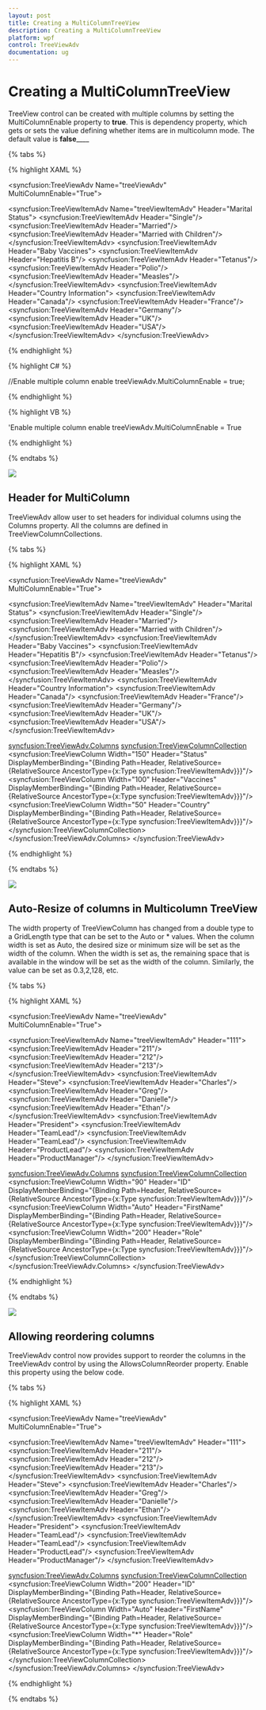 ```yaml
---
layout: post
title: Creating a MultiColumnTreeView
description: Creating a MultiColumnTreeView
platform: wpf
control: TreeViewAdv
documentation: ug
---
```

# Creating a MultiColumnTreeView

TreeView control can be created with multiple columns by setting the MultiColumnEnable property to __true__. This is dependency property, which gets or sets the value defining whether items are in multicolumn mode. The default value is __false______

{% tabs %}

{% highlight XAML %}

<!-- Adding TreeViewAdv with Enabling multiple column -->
<syncfusion:TreeViewAdv  Name="treeViewAdv" MultiColumnEnable="True">
<!-- Adding TreeViewItemAdv -->
<syncfusion:TreeViewItemAdv Name="treeViewItemAdv" Header="Marital Status">
<syncfusion:TreeViewItemAdv Header="Single"/>
<syncfusion:TreeViewItemAdv Header="Married"/>
<syncfusion:TreeViewItemAdv Header="Married with Children"/>
</syncfusion:TreeViewItemAdv>
<syncfusion:TreeViewItemAdv Header="Baby Vaccines">
<syncfusion:TreeViewItemAdv Header="Hepatitis B"/>
<syncfusion:TreeViewItemAdv Header="Tetanus"/>
<syncfusion:TreeViewItemAdv Header="Polio"/>
<syncfusion:TreeViewItemAdv Header="Measles"/>
</syncfusion:TreeViewItemAdv>
<syncfusion:TreeViewItemAdv Header="Country Information">
<syncfusion:TreeViewItemAdv Header="Canada"/>
<syncfusion:TreeViewItemAdv Header="France"/>
<syncfusion:TreeViewItemAdv Header="Germany"/>
<syncfusion:TreeViewItemAdv Header="UK"/>
<syncfusion:TreeViewItemAdv Header="USA"/>
</syncfusion:TreeViewItemAdv>
</syncfusion:TreeViewAdv>

{% endhighlight %}

{% highlight C# %}

//Enable multiple column enable
treeViewAdv.MultiColumnEnable = true;

{% endhighlight %}

{% highlight VB %}

'Enable multiple column enable
treeViewAdv.MultiColumnEnable = True

{% endhighlight %}

{% endtabs %}  

![](Creating_a_multicolumn_treeview_images/Creating_a_multicolumn_treeview_img1.jpeg)

## Header for MultiColumn

TreeViewAdv allow user to set headers for individual columns using the Columns property. All the columns are defined in TreeViewColumnCollections.

{% tabs %}

{% highlight XAML %}

<!-- Adding TreeViewAdv with Enabling multiple column -->
<syncfusion:TreeViewAdv Name="treeViewAdv" MultiColumnEnable="True">
<!-- Adding TreeViewItemAdv -->
<syncfusion:TreeViewItemAdv Name="treeViewItemAdv" Header="Marital Status">
<syncfusion:TreeViewItemAdv Header="Single"/>
<syncfusion:TreeViewItemAdv Header="Married"/>
<syncfusion:TreeViewItemAdv Header="Married with Children"/>
</syncfusion:TreeViewItemAdv>
<syncfusion:TreeViewItemAdv Header="Baby Vaccines">
<syncfusion:TreeViewItemAdv Header="Hepatitis B"/>
<syncfusion:TreeViewItemAdv Header="Tetanus"/>
<syncfusion:TreeViewItemAdv Header="Polio"/>
<syncfusion:TreeViewItemAdv Header="Measles"/>
</syncfusion:TreeViewItemAdv>
<syncfusion:TreeViewItemAdv Header="Country Information">
<syncfusion:TreeViewItemAdv Header="Canada"/>
<syncfusion:TreeViewItemAdv Header="France"/>
<syncfusion:TreeViewItemAdv Header="Germany"/>
<syncfusion:TreeViewItemAdv Header="UK"/>
<syncfusion:TreeViewItemAdv Header="USA"/>
</syncfusion:TreeViewItemAdv>
<!-- Adding header -->
<syncfusion:TreeViewAdv.Columns>
<syncfusion:TreeViewColumnCollection>
<syncfusion:TreeViewColumn Width="150" Header="Status"
DisplayMemberBinding="{Binding Path=Header, RelativeSource={RelativeSource AncestorType={x:Type syncfusion:TreeViewItemAdv}}}"/>
<syncfusion:TreeViewColumn Width="100" Header="Vaccines"
DisplayMemberBinding="{Binding Path=Header, RelativeSource={RelativeSource AncestorType={x:Type syncfusion:TreeViewItemAdv}}}"/>
<syncfusion:TreeViewColumn Width="50" Header="Country"
DisplayMemberBinding="{Binding Path=Header, RelativeSource={RelativeSource AncestorType={x:Type syncfusion:TreeViewItemAdv}}}"/>
</syncfusion:TreeViewColumnCollection>
</syncfusion:TreeViewAdv.Columns>
</syncfusion:TreeViewAdv>

{% endhighlight %}

{% endtabs %}

![](Creating_a_multicolumn_treeview_images/Creating_a_multicolumn_treeview_img2.jpeg)


## Auto-Resize of columns in Multicolumn TreeView

The width property of TreeViewColumn has changed from a double type to a GridLength type that can be set to the Auto or * values. When the column width is set as Auto, the desired size or minimum size will be set as the width of the column. When the width is set as, the remaining space that is available in the window will be set as the width of the column. Similarly, the value can be set as 0.3,2,128, etc.

{% tabs %}

{% highlight XAML %}

<!-- Adding TreeViewAdv with Enabling multiple column -->
<syncfusion:TreeViewAdv Name="treeViewAdv" MultiColumnEnable="True">
<!-- Adding TreeViewItemAdv -->
<syncfusion:TreeViewItemAdv Name="treeViewItemAdv" Header="111">
<syncfusion:TreeViewItemAdv Header="211"/>
<syncfusion:TreeViewItemAdv Header="212"/>
<syncfusion:TreeViewItemAdv Header="213"/>
</syncfusion:TreeViewItemAdv>
<syncfusion:TreeViewItemAdv Header="Steve">
<syncfusion:TreeViewItemAdv Header="Charles"/>
<syncfusion:TreeViewItemAdv Header="Greg"/>
<syncfusion:TreeViewItemAdv Header="Danielle"/>
<syncfusion:TreeViewItemAdv Header="Ethan"/>
</syncfusion:TreeViewItemAdv>
<syncfusion:TreeViewItemAdv Header="President">
<syncfusion:TreeViewItemAdv Header="TeamLead"/>
<syncfusion:TreeViewItemAdv Header="TeamLead"/>
<syncfusion:TreeViewItemAdv Header="ProductLead"/>
<syncfusion:TreeViewItemAdv Header="ProductManager"/>
</syncfusion:TreeViewItemAdv>
<!-- Adding header -->
<syncfusion:TreeViewAdv.Columns>
<syncfusion:TreeViewColumnCollection>
<syncfusion:TreeViewColumn Width="90" Header="ID"
DisplayMemberBinding="{Binding Path=Header, RelativeSource={RelativeSource AncestorType={x:Type syncfusion:TreeViewItemAdv}}}"/>
<syncfusion:TreeViewColumn Width="Auto" Header="FirstName"
DisplayMemberBinding="{Binding Path=Header, RelativeSource={RelativeSource AncestorType={x:Type syncfusion:TreeViewItemAdv}}}"/>
<syncfusion:TreeViewColumn Width="200" Header="Role"
DisplayMemberBinding="{Binding Path=Header, RelativeSource={RelativeSource AncestorType={x:Type syncfusion:TreeViewItemAdv}}}"/>
</syncfusion:TreeViewColumnCollection>
</syncfusion:TreeViewAdv.Columns>
</syncfusion:TreeViewAdv>

{% endhighlight %}

{% endtabs %}

![](Creating_a_multicolumn_treeview_images/Creating_a_multicolumn_treeview_img3.jpeg)

## Allowing reordering columns

TreeViewAdv control now provides support to reorder the columns in the TreeViewAdv control by using the AllowsColumnReorder property. Enable this property using the below code.

{% tabs %}

{% highlight XAML %}

<!-- Adding TreeViewAdv with Enabling multiple column -->
<syncfusion:TreeViewAdv Name="treeViewAdv" MultiColumnEnable="True">
<!-- Adding TreeViewItemAdv -->
<syncfusion:TreeViewItemAdv Name="treeViewItemAdv" Header="111">
<syncfusion:TreeViewItemAdv Header="211"/>
<syncfusion:TreeViewItemAdv Header="212"/>
<syncfusion:TreeViewItemAdv Header="213"/>
</syncfusion:TreeViewItemAdv>
<syncfusion:TreeViewItemAdv Header="Steve">
<syncfusion:TreeViewItemAdv Header="Charles"/>
<syncfusion:TreeViewItemAdv Header="Greg"/>
<syncfusion:TreeViewItemAdv Header="Danielle"/>
<syncfusion:TreeViewItemAdv Header="Ethan"/>
</syncfusion:TreeViewItemAdv>
<syncfusion:TreeViewItemAdv Header="President">
<syncfusion:TreeViewItemAdv Header="TeamLead"/>
<syncfusion:TreeViewItemAdv Header="TeamLead"/>
<syncfusion:TreeViewItemAdv Header="ProductLead"/>
<syncfusion:TreeViewItemAdv Header="ProductManager"/>
</syncfusion:TreeViewItemAdv>
<!-- Adding header -->
<syncfusion:TreeViewAdv.Columns>
<syncfusion:TreeViewColumnCollection>
<syncfusion:TreeViewColumn Width="200" Header="ID"
DisplayMemberBinding="{Binding Path=Header, RelativeSource={RelativeSource AncestorType={x:Type syncfusion:TreeViewItemAdv}}}"/>
<syncfusion:TreeViewColumn Width="Auto" Header="FirstName"
DisplayMemberBinding="{Binding Path=Header, RelativeSource={RelativeSource AncestorType={x:Type syncfusion:TreeViewItemAdv}}}"/>
<syncfusion:TreeViewColumn Width="*" Header="Role"
DisplayMemberBinding="{Binding Path=Header, RelativeSource={RelativeSource AncestorType={x:Type syncfusion:TreeViewItemAdv}}}"/>
</syncfusion:TreeViewColumnCollection>
</syncfusion:TreeViewAdv.Columns>
</syncfusion:TreeViewAdv>

{% endhighlight %}

{% endtabs %}
